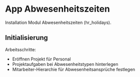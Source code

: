 # App Abwesenheitszeiten
Installation Modul Abwesenheitszeiten (hr_holidays).
## Initialisierung
Arbeitsschritte:
* Eröffnen Projekt für Personal
* Projektaufgaben bei Abwesenheitstypen hinterlegen
* Mitarbeiter-Hierarchie für Abwesenheitsansprüche festlegen